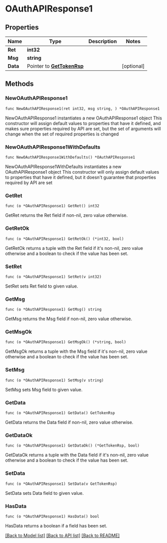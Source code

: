 # OAuthAPIResponse1

## Properties

Name | Type | Description | Notes
------------ | ------------- | ------------- | -------------
**Ret** | **int32** |  | 
**Msg** | **string** |  | 
**Data** | Pointer to [**GetTokenRsp**](GetTokenRsp.md) |  | [optional] 

## Methods

### NewOAuthAPIResponse1

`func NewOAuthAPIResponse1(ret int32, msg string, ) *OAuthAPIResponse1`

NewOAuthAPIResponse1 instantiates a new OAuthAPIResponse1 object
This constructor will assign default values to properties that have it defined,
and makes sure properties required by API are set, but the set of arguments
will change when the set of required properties is changed

### NewOAuthAPIResponse1WithDefaults

`func NewOAuthAPIResponse1WithDefaults() *OAuthAPIResponse1`

NewOAuthAPIResponse1WithDefaults instantiates a new OAuthAPIResponse1 object
This constructor will only assign default values to properties that have it defined,
but it doesn't guarantee that properties required by API are set

### GetRet

`func (o *OAuthAPIResponse1) GetRet() int32`

GetRet returns the Ret field if non-nil, zero value otherwise.

### GetRetOk

`func (o *OAuthAPIResponse1) GetRetOk() (*int32, bool)`

GetRetOk returns a tuple with the Ret field if it's non-nil, zero value otherwise
and a boolean to check if the value has been set.

### SetRet

`func (o *OAuthAPIResponse1) SetRet(v int32)`

SetRet sets Ret field to given value.


### GetMsg

`func (o *OAuthAPIResponse1) GetMsg() string`

GetMsg returns the Msg field if non-nil, zero value otherwise.

### GetMsgOk

`func (o *OAuthAPIResponse1) GetMsgOk() (*string, bool)`

GetMsgOk returns a tuple with the Msg field if it's non-nil, zero value otherwise
and a boolean to check if the value has been set.

### SetMsg

`func (o *OAuthAPIResponse1) SetMsg(v string)`

SetMsg sets Msg field to given value.


### GetData

`func (o *OAuthAPIResponse1) GetData() GetTokenRsp`

GetData returns the Data field if non-nil, zero value otherwise.

### GetDataOk

`func (o *OAuthAPIResponse1) GetDataOk() (*GetTokenRsp, bool)`

GetDataOk returns a tuple with the Data field if it's non-nil, zero value otherwise
and a boolean to check if the value has been set.

### SetData

`func (o *OAuthAPIResponse1) SetData(v GetTokenRsp)`

SetData sets Data field to given value.

### HasData

`func (o *OAuthAPIResponse1) HasData() bool`

HasData returns a boolean if a field has been set.


[[Back to Model list]](../README.md#documentation-for-models) [[Back to API list]](../README.md#documentation-for-api-endpoints) [[Back to README]](../README.md)


